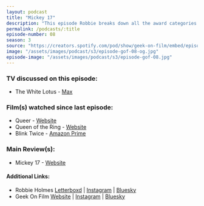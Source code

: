 ```yaml
---
layout: podcast
title: "Mickey 17"
description: "This episode Robbie breaks down all the award categories in the 97th Academy Awards."
permalink: /podcasts/:title
episode-number: 08
season: 3
source: "https://creators.spotify.com/pod/show/geek-on-film/embed/episodes/S3-E08---Mickey-17-e3014no/a-abqv1fc"
image: "/assets/images/podcast/s3/episode-gof-08-og.jpg"
episode-image: "/assets/images/podcast/s3/episode-gof-08.jpg"
---
```

<section>
  <h3>TV discussed on this episode:</h3>
  <ul>
    <li>The White Lotus - <a href="https://www.max.com/shows/white-lotus/14f9834d-bc23-41a8-ab61-5c8abdbea505">⁠Max⁠</a></li>
  </ul>
</section>
<section>
  <h3>Film(s) watched since last episode:</h3>
    <ul>
      <li>Queer - <a href="https://a24films.com/films/queer#watch-now">⁠Website</a></li>
      <li>Queen of the Ring - <a href="https://www.queenofthering.movie/">⁠Website</a></li>
      <li>⁠Blink Twice - <a href="https://www.amazon.com/gp/video/detail/B0DCNQ4QQR/ref=atv_dp_share_cu_r">⁠Amazon Prime</a>⁠</li>
    </ul>
</section>
<section>
  <h3>Main Review(s):</h3>
  <ul>
    <li>Mickey 17 - <a href="https://www.mickey17movie.com/">⁠Website</a></li>
  </ul>
</section>
<section>
<h4>Additional Links:</h4>
<ul>
  <li>Robbie Holmes <a href="https://letterboxd.com/robbiethegeek/" rel="ugc noopener noreferrer" target="_blank">Letterboxd</a> | <a href="https://www.instagram.com/robbiethegeek/" rel="ugc noopener noreferrer" target="_blank">Instagram</a> | <a href="https://bsky.app/profile/robbiethegeek.bsky.social" rel="ugc noopener noreferrer" target="_blank">Bluesky</a></li>
<li>Geek On Film <a href="https://geekonfilm.com/" rel="ugc noopener noreferrer" target="_blank">Website</a> | <a href="https://www.instagram.com/geekonfilmcom/" rel="ugc noopener noreferrer" target="_blank">Instagram</a> | <a href="https://bsky.app/profile/geekonfilm.bsky.social" rel="ugc noopener noreferrer" target="_blank">Bluesky</a></li></ul>
</section>
